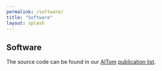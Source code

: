 ```yaml
---
permalink: /software/
title: "Software"
layout: splash
---
```

## Software

The source code can be found in our [AITom](https://github.com/xulabs/aitom) [publication list](https://github.com/xulabs/aitom/blob/master/doc/publications.md).

